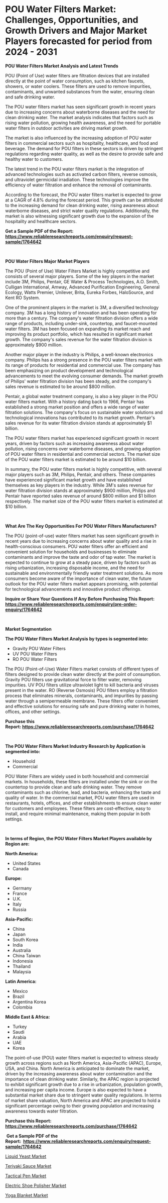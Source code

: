<p><h1>POU Water Filters Market: Challenges, Opportunities, and Growth Drivers and Major Market Players forecasted for period from 2024 - 2031</h1></p><p><strong>POU Water Filters Market Analysis and Latest Trends</strong></p>
<p><p>POU (Point of Use) water filters are filtration devices that are installed directly at the point of water consumption, such as kitchen faucets, showers, or water coolers. These filters are used to remove impurities, contaminants, and unwanted substances from the water, ensuring clean and safe drinking water.</p><p>The POU water filters market has seen significant growth in recent years due to increasing concerns about waterborne diseases and the need for clean drinking water. The market analysis indicates that factors such as rising water pollution, growing health awareness, and the need for portable water filters in outdoor activities are driving market growth.</p><p>The market is also influenced by the increasing adoption of POU water filters in commercial sectors such as hospitality, healthcare, and food and beverage. The demand for POU filters in these sectors is driven by stringent regulations regarding water quality, as well as the desire to provide safe and healthy water to customers.</p><p>The latest trend in the POU water filters market is the integration of advanced technologies such as activated carbon filters, reverse osmosis, and ultraviolet germicidal irradiation. These technologies improve the efficiency of water filtration and enhance the removal of contaminants.</p><p>According to the forecast, the POU water filters market is expected to grow at a CAGR of 4.8% during the forecast period. This growth can be attributed to the increasing demand for clean drinking water, rising awareness about waterborne diseases, and strict water quality regulations. Additionally, the market is also witnessing significant growth due to the expansion of the hospitality and healthcare sectors.</p></p>
<p><strong>Get a Sample PDF of the Report:&nbsp; <a href="https://www.reliableresearchreports.com/enquiry/request-sample/1764642">https://www.reliableresearchreports.com/enquiry/request-sample/1764642</a></strong></p>
<p>&nbsp;</p>
<p><strong>POU Water Filters Major Market Players</strong></p>
<p><p>The POU (Point of Use) Water Filters Market is highly competitive and consists of several major players. Some of the key players in the market include 3M, Philips, Pentair, GE Water & Process Technologies, A.O. Smith, Culligan International, Amway, Advanced Purification Engineering, General Ecology, Watts Premier, Unilever, Brita, Eureka Forbes, HaloSource, and Kent RO System.</p><p>One of the prominent players in the market is 3M, a diversified technology company. 3M has a long history of innovation and has been operating for more than a century. The company's water filtration division offers a wide range of products, including under-sink, countertop, and faucet-mounted water filters. 3M has been focused on expanding its market reach and improving its product portfolio, which has resulted in significant market growth. The company's sales revenue for the water filtration division is approximately $900 million.</p><p>Another major player in the industry is Philips, a well-known electronics company. Philips has a strong presence in the POU water filters market with its range of products for residential and commercial use. The company has been emphasizing on product development and technological advancements to meet the evolving consumer demands. The market growth of Philips' water filtration division has been steady, and the company's sales revenue is estimated to be around $800 million.</p><p>Pentair, a global water treatment company, is also a key player in the POU water filters market. With a history dating back to 1966, Pentair has established a strong market position and offers a wide range of water filtration solutions. The company's focus on sustainable water solutions and technological innovations has contributed to its market growth. Pentair's sales revenue for its water filtration division stands at approximately $1 billion.</p><p>The POU water filters market has experienced significant growth in recent years, driven by factors such as increasing awareness about water pollution, rising concerns over waterborne diseases, and growing adoption of POU water filters in residential and commercial sectors. The market size of the POU water filters market is estimated to be around $10 billion.</p><p>In summary, the POU water filters market is highly competitive, with several major players such as 3M, Philips, Pentair, and others. These companies have experienced significant market growth and have established themselves as key players in the industry. While 3M's sales revenue for water filtration division stands at approximately $900 million, Philips and Pentair have reported sales revenue of around $800 million and $1 billion respectively. The market size of the POU water filters market is estimated at $10 billion.</p></p>
<p>&nbsp;</p>
<p><strong>What Are The Key Opportunities For POU Water Filters Manufacturers?</strong></p>
<p><p>The POU (point-of-use) water filters market has seen significant growth in recent years due to increasing concerns about water quality and a rise in health-conscious consumers. POU water filters offer an efficient and convenient solution for households and businesses to eliminate contaminants and improve the taste and odor of tap water. The market is expected to continue to grow at a steady pace, driven by factors such as rising urbanization, increasing disposable income, and the need for sustainable and environmentally friendly water treatment solutions. As more consumers become aware of the importance of clean water, the future outlook for the POU water filters market appears promising, with potential for technological advancements and innovative product offerings.</p></p>
<p><strong>Inquire or Share Your Questions If Any Before Purchasing This Report: <a href="https://www.reliableresearchreports.com/enquiry/pre-order-enquiry/1764642">https://www.reliableresearchreports.com/enquiry/pre-order-enquiry/1764642</a></strong></p>
<p>&nbsp;</p>
<p><strong>Market Segmentation</strong></p>
<p><strong>The POU Water Filters Market Analysis by types is segmented into:</strong></p>
<p><ul><li>Gravity POU Water Filters</li><li>UV POU Water Filters</li><li>RO POU Water Filters</li></ul></p>
<p><p>The POU (Point-of-Use) Water Filters market consists of different types of filters designed to provide clean water directly at the point of consumption. Gravity POU filters use gravitational force to filter water, removing impurities. UV POU filters utilize ultraviolet light to kill bacteria and viruses present in the water. RO (Reverse Osmosis) POU filters employ a filtration process that eliminates minerals, contaminants, and impurities by passing water through a semipermeable membrane. These filters offer convenient and effective solutions for ensuring safe and pure drinking water in homes, offices, and other settings.</p></p>
<p><strong>Purchase this Report:&nbsp;<a href="https://www.reliableresearchreports.com/purchase/1764642">https://www.reliableresearchreports.com/purchase/1764642</a></strong></p>
<p>&nbsp;</p>
<p><strong>The POU Water Filters Market Industry Research by Application is segmented into:</strong></p>
<p><ul><li>Household</li><li>Commercial</li></ul></p>
<p><p>POU Water Filters are widely used in both household and commercial markets. In households, these filters are installed under the sink or on the countertop to provide clean and safe drinking water. They remove contaminants such as chlorine, lead, and bacteria, enhancing the taste and quality of water. In the commercial market, POU water filters are used in restaurants, hotels, offices, and other establishments to ensure clean water for customers and employees. These filters are cost-effective, easy to install, and require minimal maintenance, making them popular in both settings.</p></p>
<p>&nbsp;</p>
<p><strong>In terms of Region, the POU Water Filters Market Players available by Region are:</strong></p>
<p>
    <p> <strong> North America: </strong>
        <ul>
            <li>United States</li>
            <li>Canada</li>
        </ul>
        </p> 
    <p> <strong> Europe: </strong>
        <ul>
            <li>Germany</li>
            <li>France</li>
            <li>U.K.</li>
            <li>Italy</li>
            <li>Russia</li>
        </ul>
        </p> 
    <p> <strong> Asia-Pacific: </strong>
        <ul>
            <li>China</li>
            <li>Japan</li>
            <li>South Korea</li>
            <li>India</li>
            <li>Australia</li>
            <li>China Taiwan</li>
            <li>Indonesia</li>
            <li>Thailand</li>
            <li>Malaysia</li>
        </ul>
        </p> 
    <p> <strong> Latin America: </strong>
        <ul>
            <li>Mexico</li>
            <li>Brazil</li>
            <li>Argentina Korea</li>
            <li>Colombia</li>
        </ul>
        </p> 
    <p> <strong> Middle East & Africa: </strong>
        <ul>
            <li>Turkey</li>
            <li>Saudi</li>
            <li>Arabia</li>
            <li>UAE</li>
            <li>Korea</li>
        </ul>
    </p>
    </p>
<p><p>The point-of-use (POU) water filters market is expected to witness steady growth across regions such as North America, Asia-Pacific (APAC), Europe, USA, and China. North America is anticipated to dominate the market, driven by the increasing awareness about water contamination and the importance of clean drinking water. Similarly, the APAC region is projected to exhibit significant growth due to a rise in urbanization, population growth, and increasing per capita income. Europe is also expected to have a substantial market share due to stringent water quality regulations. In terms of market share valuation, North America and APAC are projected to hold a significant percentage owing to their growing population and increasing awareness towards water filtration.</p></p>
<p><strong>Purchase this Report: <a href="https://www.reliableresearchreports.com/purchase/1764642">https://www.reliableresearchreports.com/purchase/1764642</a></strong></p>
<p>&nbsp;<strong>Get a Sample PDF of the Report:&nbsp;&nbsp;<a href="https://www.reliableresearchreports.com/enquiry/request-sample/1764642">https://www.reliableresearchreports.com/enquiry/request-sample/1764642</a></strong></p>
<p><strong></strong></p>
<p><p><a href="https://github.com/gshchiplitsov/Market-Research-Report-List-2/blob/main/liquid-yeast-market.md">Liquid Yeast Market</a></p><p><a href="https://github.com/dzharov81/Market-Research-Report-List-2/blob/main/teriyaki-sauce-market.md">Teriyaki Sauce Market</a></p><p><a href="https://github.com/ambrozg/Market-Research-Report-List-2/blob/main/tactical-pen-market.md">Tactical Pen Market</a></p><p><a href="https://github.com/deliacustodio40/Market-Research-Report-List-2/blob/main/electric-shoe-polisher-market.md">Electric Shoe Polisher Market</a></p><p><a href="https://github.com/scarol104/Market-Research-Report-List-2/blob/main/yoga-blanket-market.md">Yoga Blanket Market</a></p></p>